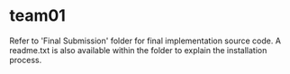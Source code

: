 # team01

Refer to 'Final Submission' folder for final implementation source code. 
A readme.txt is also available within the folder to explain the installation process. 
